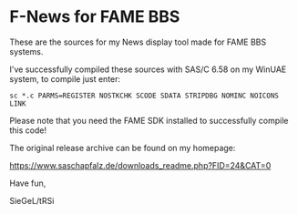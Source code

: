 # F-News for FAME BBS

These are the sources for my News display tool made for FAME BBS systems.


I've successfully compiled these sources with SAS/C 6.58 on my WinUAE system,
to compile just enter:

```
sc *.c PARMS=REGISTER NOSTKCHK SCODE SDATA STRIPDBG NOMINC NOICONS LINK
```

Please note that you need the FAME SDK installed to successfully compile this code!

The original release archive can be found on my homepage:

https://www.saschapfalz.de/downloads_readme.php?FID=24&CAT=0

Have fun,

SieGeL/tRSi
